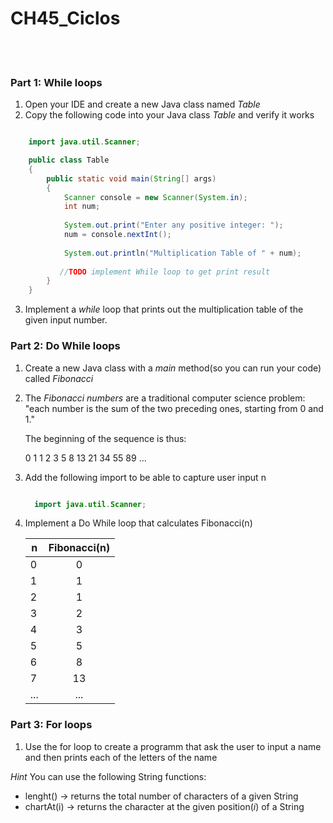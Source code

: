 # CH45_Ciclos
<br/>
<br/>

### Part 1: While loops
1. Open your IDE and create a new Java class named *Table*
2. Copy the following code into your Java class *Table* and verify it works

```java

	import java.util.Scanner;

	public class Table
	{
	    public static void main(String[] args)
	    {
	        Scanner console = new Scanner(System.in);
	        int num;
	        
	        System.out.print("Enter any positive integer: ");
	        num = console.nextInt();
	                
	        System.out.println("Multiplication Table of " + num);
	        
	       //TODO implement While loop to get print result
	    }
	}
```
3. Implement a *while* loop that prints out the multiplication table of the given input number.

### Part 2: Do While loops
1. Create a new Java class with a *main* method(so you can run your code) called *Fibonacci*
2. The *Fibonacci numbers* are a traditional computer science problem: "each number is the sum of the two preceding ones, starting from 0 and 1."  

	The beginning of the sequence is thus:

	0 1 1 2 3 5 8 13 21 34 55 89 ...

3. Add the following import to be able to capture user input n 

	  ```java

	    import java.util.Scanner;

	  ````
    
4. Implement a Do While loop that calculates Fibonacci(n)


	|       n       |  Fibonacci(n) | 
	| ------------- |:-------------:| 
	|       0       |       0       |
	|       1       |       1       |
	|       2       |       1       |
	|       3       |       2       |
	|       4       |       3       |
	|       5       |       5       |
	|       6       |       8       |
	|       7       |       13      |
	|      ...      |      ...      |
	
### Part 3: For loops
1. Use the for loop to create a programm that ask the user to input a name and then prints each of the letters of the name
	
*Hint* You can use the following String functions:
- lenght() -> returns the total number of characters of a given String
- chartAt(i) -> returns the character at the given position(*i*) of a String
